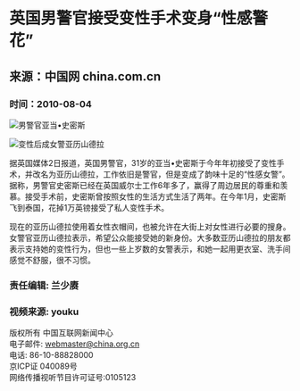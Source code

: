# 英国男警官接受变性手术变身“性感警花”

## 来源：中国网 china.com.cn  
### 时间：2010-08-04

![男警官亚当•史密斯](http://images.china.cn/attachement/jpg/site1000/20100804/001143f1e22d0dc30c6503.jpg)

![变性后成女警亚历山德拉](http://images.china.cn/attachement/jpg/site1000/20100804/001143f1e22d0dc30c7104.jpg)

据英国媒体2日报道，英国男警官，31岁的亚当•史密斯于今年年初接受了变性手术，并改名为亚历山德拉，工作依旧是警官，但是变成了韵味十足的“性感女警”。据称，男警官史密斯已经在英国威尔士工作6年多了，赢得了周边居民的尊重和羡慕。接受手术前，史密斯曾按照女性的生活方式生活了两年。在今年1月，史密斯飞到泰国，花掉1万英镑接受了私人变性手术。

现在的亚历山德拉使用着女性衣帽间，也被允许在大街上对女性进行必要的搜身。女警官亚历山德拉表示，希望公众能接受她的新身份。大多数亚历山德拉的朋友都表示支持她的变性行为，但也一些上岁数的女警表示，和她一起用更衣室、洗手间感觉不舒服，很不习惯。

### 责任编辑: 兰少赓  
### 视频来源: youku  

版权所有 中国互联网新闻中心  
电子邮件: webmaster@china.org.cn  
电话: 86-10-88828000  
京ICP证 040089号  
网络传播视听节目许可证号:0105123